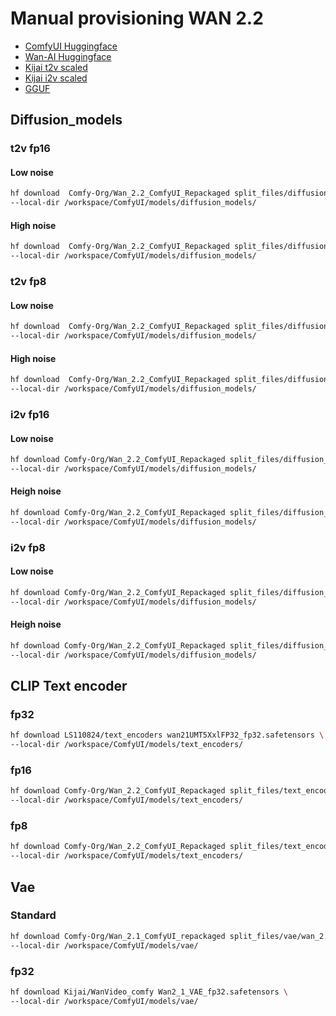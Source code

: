 # Manual provisioning WAN 2.2

- [ComfyUI Huggingface](https://huggingface.co/Comfy-Org/Wan_2.2_ComfyUI_Repackaged/tree/main/split_files)
- [Wan-AI Huggingface](https://huggingface.co/Wan-AI)
- [Kijai t2v scaled](https://hf-mirror.com/Kijai/WanVideo_comfy_fp8_scaled/tree/main/T2V)
- [Kijai i2v scaled](https://hf-mirror.com/Kijai/WanVideo_comfy_fp8_scaled/tree/main/I2V)
- [GGUF](https://huggingface.co/QuantStack)

## Diffusion_models

### t2v fp16

#### Low noise

```bash
hf download  Comfy-Org/Wan_2.2_ComfyUI_Repackaged split_files/diffusion_models/wan2.2_t2v_low_noise_14B_fp16.safetensors \
--local-dir /workspace/ComfyUI/models/diffusion_models/
```

#### High noise

```bash
hf download  Comfy-Org/Wan_2.2_ComfyUI_Repackaged split_files/diffusion_models/wan2.2_t2v_high_noise_14B_fp16.safetensors \
--local-dir /workspace/ComfyUI/models/diffusion_models/
``` 
### t2v fp8

#### Low noise

```bash
hf download  Comfy-Org/Wan_2.2_ComfyUI_Repackaged split_files/diffusion_models/wan2.2_t2v_low_noise_14B_fp8_scaled.safetensors \
--local-dir /workspace/ComfyUI/models/diffusion_models/
```

#### High noise

```bash
hf download  Comfy-Org/Wan_2.2_ComfyUI_Repackaged split_files/diffusion_models/wan2.2_t2v_high_noise_14B_fp8_scaled.safetensors \
--local-dir /workspace/ComfyUI/models/diffusion_models/
``` 

### i2v fp16

#### Low noise

```bash
hf download Comfy-Org/Wan_2.2_ComfyUI_Repackaged split_files/diffusion_models/wan2.2_i2v_low_noise_14B_fp16.safetensors \
--local-dir /workspace/ComfyUI/models/diffusion_models/
```

#### Heigh noise

```bash
hf download Comfy-Org/Wan_2.2_ComfyUI_Repackaged split_files/diffusion_models/wan2.2_i2v_high_noise_14B_fp16.safetensors \
--local-dir /workspace/ComfyUI/models/diffusion_models/
```

### i2v fp8

#### Low noise

```bash
hf download Comfy-Org/Wan_2.2_ComfyUI_Repackaged split_files/diffusion_models/wan2.2_i2v_low_noise_14B_fp8_scaled.safetensors \
--local-dir /workspace/ComfyUI/models/diffusion_models/
```

#### Heigh noise

```bash
hf download Comfy-Org/Wan_2.2_ComfyUI_Repackaged split_files/diffusion_models/wan2.2_i2v_high_noise_14B_fp8_scaled.safetensors \
--local-dir /workspace/ComfyUI/models/diffusion_models/
```

## CLIP Text encoder

### fp32

```bash
hf download LS110824/text_encoders wan21UMT5XxlFP32_fp32.safetensors \
--local-dir /workspace/ComfyUI/models/text_encoders/
```

### fp16

```bash
hf download Comfy-Org/Wan_2.2_ComfyUI_Repackaged split_files/text_encoders/umt5_xxl_fp16.safetensors \
--local-dir /workspace/ComfyUI/models/text_encoders/
```

### fp8

```bash
hf download Comfy-Org/Wan_2.2_ComfyUI_Repackaged split_files/text_encoders/split_files/text_encoders/umt5_xxl_fp8_e4m3fn_scaled.safetensors \
--local-dir /workspace/ComfyUI/models/text_encoders/
```

## Vae

### Standard

```bash
hf download Comfy-Org/Wan_2.1_ComfyUI_repackaged split_files/vae/wan_2.1_vae.safetensors \
--local-dir /workspace/ComfyUI/models/vae/
```

### fp32

```bash
hf download Kijai/WanVideo_comfy Wan2_1_VAE_fp32.safetensors \
--local-dir /workspace/ComfyUI/models/vae/
```

